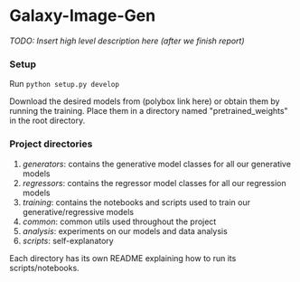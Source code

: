 # Galaxy-Image-Gen

*TODO: Insert high level description here (after we finish report)*

### Setup
Run `python setup.py develop`

Download the desired models from (polybox link here) or obtain them by running the training.
Place them in a directory named "pretrained_weights" in the root directory.

### Project directories
1. *generators*: contains the generative model classes for all our generative models
2. *regressors*: contains the regressor model classes for all our regression models
3. *training*: contains the notebooks and scripts used to train our generative/regressive models
4. *common*: common utils used throughout the project
5. *analysis*: experiments on our models and data analysis
6. *scripts*: self-explanatory

Each directory has its own README explaining how to run its scripts/notebooks.
